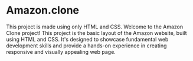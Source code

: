 # Amazon.clone
This project is made using only HTML and CSS.
Welcome to the Amazon Clone project! This project is the basic layout of the Amazon website, built using HTML and CSS. It's designed to showcase fundamental web development skills and provide a hands-on experience in creating responsive and visually appealing web page.

